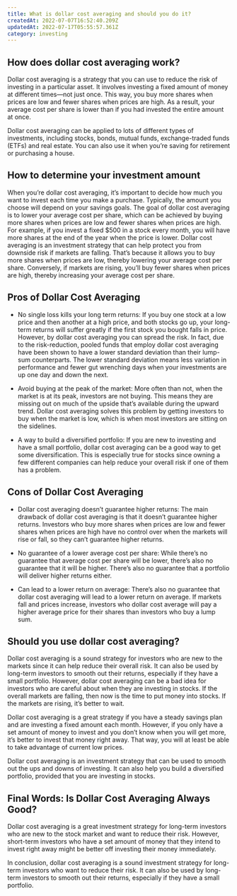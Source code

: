 ```yaml
---
title: What is dollar cost averaging and should you do it?
createdAt: 2022-07-07T16:52:40.209Z
updatedAt: 2022-07-17T05:55:57.361Z
category: investing
---
```


## How does dollar cost averaging work?

Dollar cost averaging is a strategy that you can use to reduce the risk of investing in a particular asset. It involves investing a fixed amount of money at different times—not just once. This way, you buy more shares when prices are low and fewer shares when prices are high. As a result, your average cost per share is lower than if you had invested the entire amount at once.

Dollar cost averaging can be applied to lots of different types of investments, including stocks, bonds, mutual funds, exchange-traded funds (ETFs) and real estate. You can also use it when you’re saving for retirement or purchasing a house. 


## How to determine your investment amount

When you’re dollar cost averaging, it’s important to decide how much you want to invest each time you make a purchase. Typically, the amount you choose will depend on your savings goals. The goal of dollar cost averaging is to lower your average cost per share, which can be achieved by buying more shares when prices are low and fewer shares when prices are high. For example, if you invest a fixed $500 in a stock every month, you will have more shares at the end of the year when the price is lower.
Dollar cost averaging is an investment strategy that can help protect you from downside risk if markets are falling. That’s because it allows you to buy more shares when prices are low, thereby lowering your average cost per share. Conversely, if markets are rising, you’ll buy fewer shares when prices are high, thereby increasing your average cost per share. 




## Pros of Dollar Cost Averaging

- No single loss kills your long term returns: If you buy one stock at a low price and then another at a high price, and both stocks go up, your long-term returns will suffer greatly if the first stock you bought falls in price. However, by dollar cost averaging you can spread the risk. In fact, due to the risk-reduction, pooled funds that employ dollar cost averaging have been shown to have a lower standard deviation than their lump-sum counterparts. The lower standard deviation means less variation in performance and fewer gut wrenching days when your investments are up one day and down the next.

- Avoid buying at the peak of the market: More often than not, when the market is at its peak, investors are not buying. This means they are missing out on much of the upside that’s available during the upward trend. Dollar cost averaging solves this problem by getting investors to buy when the market is low, which is when most investors are sitting on the sidelines.

- A way to build a diversified portfolio: If you are new to investing and have a small portfolio, dollar cost averaging can be a good way to get some diversification. This is especially true for stocks since owning a few different companies can help reduce your overall risk if one of them has a problem.

## Cons of Dollar Cost Averaging

- Dollar cost averaging doesn’t guarantee higher returns: The main drawback of dollar cost averaging is that it doesn’t guarantee higher returns. Investors who buy more shares when prices are low and fewer shares when prices are high have no control over when the markets will rise or fall, so they can’t guarantee higher returns.

- No guarantee of a lower average cost per share: While there’s no guarantee that average cost per share will be lower, there’s also no guarantee that it will be higher. There’s also no guarantee that a portfolio will deliver higher returns either.

- Can lead to a lower return on average: There’s also no guarantee that dollar cost averaging will lead to a lower return on average. If markets fall and prices increase, investors who dollar cost average will pay a higher average price for their shares than investors who buy a lump sum.

## Should you use dollar cost averaging?

Dollar cost averaging is a sound strategy for investors who are new to the markets since it can help reduce their overall risk. It can also be used by long-term investors to smooth out their returns, especially if they have a small portfolio.
However, dollar cost averaging can be a bad idea for investors who are careful about when they are investing in stocks. If the overall markets are falling, then now is the time to put money into stocks. If the markets are rising, it’s better to wait. 

Dollar cost averaging is a great strategy if you have a steady savings plan and are investing a fixed amount each month. However, if you only have a set amount of money to invest and you don’t know when you will get more, it’s better to invest that money right away. That way, you will at least be able to take advantage of current low prices. 

Dollar cost averaging is an investment strategy that can be used to smooth out the ups and downs of investing. It can also help you build a diversified portfolio, provided that you are investing in stocks. 


## Final Words: Is Dollar Cost Averaging Always Good?

Dollar cost averaging is a great investment strategy for long-term investors who are new to the stock market and want to reduce their risk. However, short-term investors who have a set amount of money that they intend to invest right away might be better off investing their money immediately.

In conclusion, dollar cost averaging is a sound investment strategy for long-term investors who want to reduce their risk. It can also be used by long-term investors to smooth out their returns, especially if they have a small portfolio.
